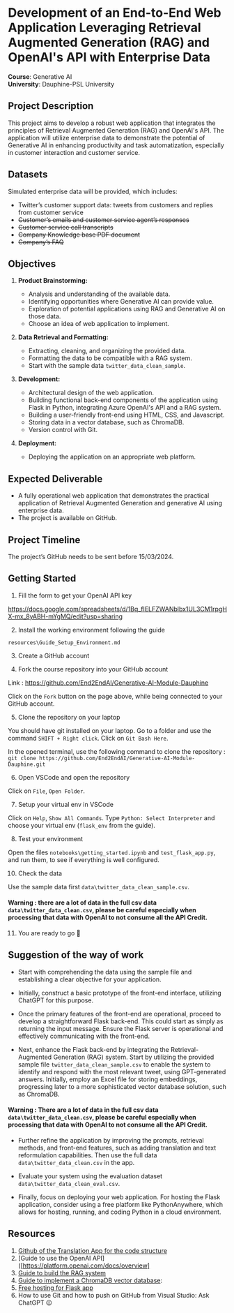 # Development of an End-to-End Web Application Leveraging Retrieval Augmented Generation (RAG) and OpenAI's API with Enterprise Data

**Course**: Generative AI  
**University**: Dauphine-PSL University

## Project Description

This project aims to develop a robust web application that integrates the principles of Retrieval Augmented Generation (RAG) and OpenAI's API. The application will utilize enterprise data to demonstrate the potential of Generative AI in enhancing productivity and task automatization, especially in customer interaction and customer service.

## Datasets

Simulated enterprise data will be provided, which includes:
- Twitter’s customer support data: tweets from customers and replies from customer service
- ~~Customer’s emails and customer service agent’s responses~~
- ~~Customer service call transcripts~~
- ~~Company Knowledge base PDF document~~
- ~~Company’s FAQ~~

## Objectives

1. **Product Brainstorming:** 
   - Analysis and understanding of the available data. 
   - Identifying opportunities where Generative AI can provide value.
   - Exploration of potential applications using RAG and Generative AI on those data.
   - Choose an idea of web application to implement.

2. **Data Retrieval and Formatting:**
   - Extracting, cleaning, and organizing the provided data.
   - Formatting the data to be compatible with a RAG system.
   - Start with the sample data `twitter_data_clean_sample`.

3. **Development:**
   - Architectural design of the web application.
   - Building functional back-end components of the application using Flask in Python, integrating Azure OpenAI's API and a RAG system.
   - Building a user-friendly front-end using HTML, CSS, and Javascript.
   - Storing data in a vector database, such as ChromaDB.
   - Version control with Git.

4. **Deployment:**
   - Deploying the application on an appropriate web platform.

## Expected Deliverable

- A fully operational web application that demonstrates the practical application of Retrieval Augmented Generation and generative AI using enterprise data.
- The project is available on GitHub.

## Project Timeline

The project’s GitHub needs to be sent before 15/03/2024.

## Getting Started

1. Fill the form to get your OpenAI API key

https://docs.google.com/spreadsheets/d/1Bq_fIELFZWANblbx1UL3CM1rpgHX-mx_8yABH-mYgMQ/edit?usp=sharing

2. Install the working environment following the guide

`resources\Guide_Setup_Environment.md`

3. Create a GitHub account

4. Fork the course repository into your GitHub account

Link : https://github.com/End2EndAI/Generative-AI-Module-Dauphine

Click on the `Fork` button on the page above, while being connected to your GitHub account.

5. Clone the repository on your laptop

You should have git installed on your laptop. Go to a folder and use the command `SHIFT + Right click`. Click on `Git Bash Here`.

In the opened terminal, use the following command to clone the repository : `git clone https://github.com/End2EndAI/Generative-AI-Module-Dauphine.git` 

6. Open VSCode and open the repository

Click on `File`, `Open Folder`.

7. Setup your virtual env in VSCode

Click on `Help`, `Show All Commands`. Type `Python: Select Interpreter` and choose your virtual env (`flask_env` from the guide).

8. Test your environment

Open the files `notebooks\getting_started.ipynb` and `test_flask_app.py`, and run them, to see if everything is well configured.

10. Check the data

Use the sample data first `data\twitter_data_clean_sample.csv`. 

#### Warning : there are a lot of data in the full csv data `data\twitter_data_clean.csv`, please be careful especially when processing that data with OpenAI to not consume all the API Credit.

11. You are ready to go 🥳


## Suggestion of the way of work

- Start with comprehending the data using the sample file and establishing a clear objective for your application.

- Initially, construct a basic prototype of the front-end interface, utilizing ChatGPT for this purpose. 

- Once the primary features of the front-end are operational, proceed to develop a straightforward Flask back-end. This could start as simply as returning the input message. Ensure the Flask server is operational and effectively communicating with the front-end.

- Next, enhance the Flask back-end by integrating the Retrieval-Augmented Generation (RAG) system. Start by utilizing the provided sample file `twitter_data_clean_sample.csv` to enable the system to identify and respond with the most relevant tweet, using GPT-generated answers. Initially, employ an Excel file for storing embeddings, progressing later to a more sophisticated vector database solution, such as ChromaDB.

#### Warning : There are a lot of data in the full csv data `data\twitter_data_clean.csv`, please be careful especially when processing that data with OpenAI to not consume all the API Credit.

- Further refine the application by improving the prompts, retrieval methods, and front-end features, such as adding translation and text reformulation capabilities. Then use the full data `data\twitter_data_clean.csv` in the app.

- Evaluate your system using the evaluation dataset `data\twitter_data_clean_eval.csv`.

- Finally, focus on deploying your web application. For hosting the Flask application, consider using a free platform like PythonAnywhere, which allows for hosting, running, and coding Python in a cloud environment. 

## Resources

1. [Github of the Translation App for the code structure](https://github.com/End2EndAI/travel-ai-translator)
2. [Guide to use the OpenAI API]([https://platform.openai.com/docs/overview] 
3. [Guide to build the RAG system](https://platform.openai.com/docs/tutorials/web-qa-embeddings)
5. [Guide to implement a ChromaDB vector database](https://docs.trychroma.com/getting-started): 
6. [Free hosting for Flask app](https://www.pythonanywhere.com)
7. How to use Git and how to push on GitHub from Visual Studio: Ask ChatGPT 😉
